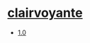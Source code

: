# [clairvoyante](https://hpc.nih.gov/apps/clairvoyante.html)
- [1.0](/deep-learning/clairvoyante/1.0)
